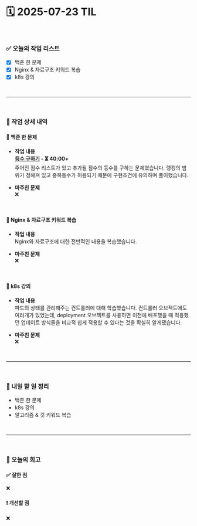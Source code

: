 # 🗓️ 2025-07-23 TIL

<br>

### ✅ 오늘의 작업 리스트  
- [x] 백준 한 문제
- [x] Nginx & 자료구조 키워드 복습
- [x] k8s 강의

<br>

---

<br>

### 📌 작업 상세 내역  

#### 🔹 백준 한 문제
- **작업 내용**<br>
**[등수 구하기](https://www.acmicpc.net/problem/1205) - ⏳ 40:00+**<br>
주어진 점수 리스트가 있고 추가될 점수의 등수를 구하는 문제였습니다. 랭킹의 범위가 정해져 있고 중복등수가 허용되기 때문에 구현조건에 유의하며 풀이했습니다.

- **마주친 문제**<br>
❌

<br>

#### 🔹 Nginx & 자료구조 키워드 복습
- **작업 내용**<br>
Nginx와 자료구조에 대한 전반적인 내용을 복습했습니다.

- **마주친 문제**<br>
❌

<br>

#### 🔹 k8s 강의
- **작업 내용**<br>
파드의 상태를 관리해주는 컨트롤러에 대해 학습했습니다. 컨트롤러 오브젝트에도 여러개가 있었는데, deployment 오브젝트를 사용하면 이전에 배포했을 때 적용했던 업데이트 방식들을 비교적 쉽게 적용할 수 있다는 것을 확실히 알게됐습니다.

- **마주친 문제**<br>
❌

<br>

---

<br>

### 🚀 내일 할 일 정리  

- 백준 한 문제
- k8s 강의
- 알고리즘 & 깃 키워드 복습

<br>

---

<br>

### 🧐 오늘의 회고  

#### ✅ 잘한 점
❌

#### ❗ 개선할 점
❌

<br><br><br>